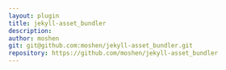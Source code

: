 ```yaml
---
layout: plugin
title: jekyll-asset_bundler
description: 
author: moshen
git: git@github.com:moshen/jekyll-asset_bundler.git
repository: https://github.com/moshen/jekyll-asset_bundler
---
```

